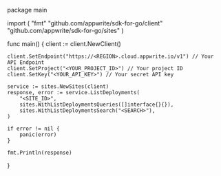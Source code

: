 package main

import (
    "fmt"
    "github.com/appwrite/sdk-for-go/client"
    "github.com/appwrite/sdk-for-go/sites"
)

func main() {
    client := client.NewClient()

    client.SetEndpoint("https://<REGION>.cloud.appwrite.io/v1") // Your API Endpoint
    client.SetProject("<YOUR_PROJECT_ID>") // Your project ID
    client.SetKey("<YOUR_API_KEY>") // Your secret API key

    service := sites.NewSites(client)
    response, error := service.ListDeployments(
        "<SITE_ID>",
        sites.WithListDeploymentsQueries([]interface{}{}),
        sites.WithListDeploymentsSearch("<SEARCH>"),
    )

    if error != nil {
        panic(error)
    }

    fmt.Println(response)
}
